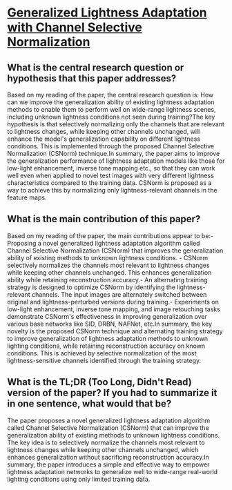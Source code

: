 # [Generalized Lightness Adaptation with Channel Selective Normalization](https://arxiv.org/abs/2308.13783)

## What is the central research question or hypothesis that this paper addresses?

Based on my reading of the paper, the central research question is: How can we improve the generalization ability of existing lightness adaptation methods to enable them to perform well on wide-range lightness scenes, including unknown lightness conditions not seen during training?The key hypothesis is that selectively normalizing only the channels that are relevant to lightness changes, while keeping other channels unchanged, will enhance the model's generalization capability on different lightness conditions. This is implemented through the proposed Channel Selective Normalization (CSNorm) technique.In summary, the paper aims to improve the generalization performance of lightness adaptation models like those for low-light enhancement, inverse tone mapping etc., so that they can work well even when applied to novel test images with very different lightness characteristics compared to the training data. CSNorm is proposed as a way to achieve this by normalizing only lightness-relevant channels in the feature maps.


## What is the main contribution of this paper?

Based on my reading of the paper, the main contributions appear to be:- Proposing a novel generalized lightness adaptation algorithm called Channel Selective Normalization (CSNorm) that improves the generalization ability of existing methods to unknown lightness conditions. - CSNorm selectively normalizes the channels most relevant to lightness changes while keeping other channels unchanged. This enhances generalization ability while retaining reconstruction accuracy.- An alternating training strategy is designed to optimize CSNorm by identifying the lightness-relevant channels. The input images are alternately switched between original and lightness-perturbed versions during training.- Experiments on low-light enhancement, inverse tone mapping, and image retouching tasks demonstrate CSNorm's effectiveness in improving generalization over various base networks like SID, DRBN, NAFNet, etc.In summary, the key novelty is the proposed CSNorm technique and alternating training strategy to improve generalization of lightness adaptation methods to unknown lighting conditions, while retaining reconstruction accuracy on known conditions. This is achieved by selective normalization of the most lightness-sensitive channels identified through the training strategy.


## What is the TL;DR (Too Long, Didn't Read) version of the paper? If you had to summarize it in one sentence, what would that be?

The paper proposes a novel generalized lightness adaptation algorithm called Channel Selective Normalization (CSNorm) that can improve the generalization ability of existing methods to unknown lightness conditions. The key idea is to selectively normalize the channels most relevant to lightness changes while keeping other channels unchanged, which enhances generalization without sacrificing reconstruction accuracy.In summary, the paper introduces a simple and effective way to empower lightness adaptation networks to generalize well to wide-range real-world lighting conditions using only limited training data.
